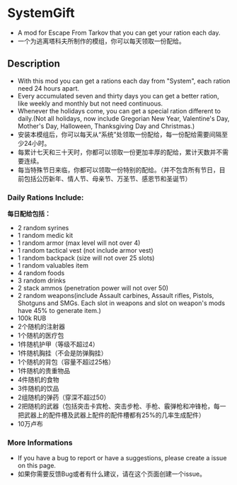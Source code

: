 # SystemGift
 + A mod for Escape From Tarkov that you can get your ration each day.
 + 一个为逃离塔科夫所制作的模组，你可以每天领取一份配给。
## Description
 + With this mod you can get a rations each day from "System", each ration need 24 hours apart.
 + Every accumulated seven and thirty days you can get a better ration, like weekly and monthly but not need continuous.
 + Whenever the holidays come, you can get a special ration different to daily.(Not all holidays, now include Gregorian New Year, Valentine's Day, Mother's Day, Halloween, Thanksgiving Day and Christmas.)
 + 安装本模组后，你可以每天从“系统”处领取一份配给，每一份配给需要间隔至少24小时。
 + 每累计七天和三十天时，你都可以领取一份更加丰厚的配给，累计天数并不需要连续。
 + 每当特殊节日来临，你都可以领取一份特别的配给。（并不包含所有节日，目前包括公历新年、情人节、母亲节、万圣节、感恩节和圣诞节）
### Daily Rations Include: 
**每日配给包括：**
 + 2 random syrines
 + 1 random medic kit
 + 1 random armor (max level will not over 4)
 + 1 random tactical vest (not include armor vest)
 + 1 random backpack (size will not over 25 slots)
 + 1 random valuables item
 + 4 random foods
 + 3 random drinks
 + 2 stack ammos (penetration power will not over 50)
 + 2 random weapons(include Assault carbines, Assault rifles, Pistols, Shotguns and SMGs. Each slot in weapons and slot on weapon's mods have 45% to generate item.)
 + 100k RUB
 + 2个随机的注射器
 + 1个随机的医疗包
 + 1件随机护甲（等级不超过4）
 + 1件随机胸挂（不会是防弹胸挂）
 + 1个随机的背包（容量不超过25格）
 + 1件随机的贵重物品
 + 4件随机的食物
 + 3件随机的饮品
 + 2组随机的弹药（穿深不超过50）
 + 2把随机的武器（包括突击卡宾枪、突击步枪、手枪、霰弹枪和冲锋枪，每一把武器上的配件槽及武器上配件的配件槽都有25%的几率生成配件）
 + 10万卢布
### More Informations
 + If you have a bug to report or have a suggestions, please create a issue on this page.
 + 如果你需要反馈Bug或者有什么建议，请在这个页面创建一个issue。
